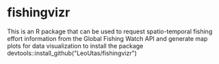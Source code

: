 # fishingvizr
This is an R package that can be used to request spatio-temporal fishing effort information from the Global Fishing Watch API and generate map plots for data visualization
to install the package
devtools::install_github("LeoUtas/fishingvizr")
